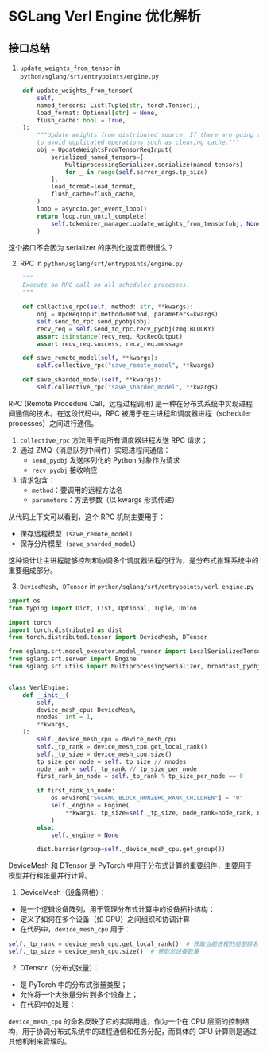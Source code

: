 # SGLang Verl Engine 优化解析

## 接口总结

1. `update_weights_from_tensor` in `python/sglang/srt/entrypoints/engine.py`

```python
    def update_weights_from_tensor(
        self,
        named_tensors: List[Tuple[str, torch.Tensor]],
        load_format: Optional[str] = None,
        flush_cache: bool = True,
    ):
        """Update weights from distributed source. If there are going to be more updates, set `flush_cache` to be true
        to avoid duplicated operations such as clearing cache."""
        obj = UpdateWeightsFromTensorReqInput(
            serialized_named_tensors=[
                MultiprocessingSerializer.serialize(named_tensors)
                for _ in range(self.server_args.tp_size)
            ],
            load_format=load_format,
            flush_cache=flush_cache,
        )
        loop = asyncio.get_event_loop()
        return loop.run_until_complete(
            self.tokenizer_manager.update_weights_from_tensor(obj, None)
        )
```

这个接口不会因为 serializer 的序列化速度而很慢么？

2. RPC in `python/sglang/srt/entrypoints/engine.py`

```python
    """
    Execute an RPC call on all scheduler processes.
    """

    def collective_rpc(self, method: str, **kwargs):
        obj = RpcReqInput(method=method, parameters=kwargs)
        self.send_to_rpc.send_pyobj(obj)
        recv_req = self.send_to_rpc.recv_pyobj(zmq.BLOCKY)
        assert isinstance(recv_req, RpcReqOutput)
        assert recv_req.success, recv_req.message

    def save_remote_model(self, **kwargs):
        self.collective_rpc("save_remote_model", **kwargs)

    def save_sharded_model(self, **kwargs):
        self.collective_rpc("save_sharded_model", **kwargs)
```

RPC (Remote Procedure Call，远程过程调用) 是一种在分布式系统中实现进程间通信的技术。在这段代码中，RPC 被用于在主进程和调度器进程（scheduler processes）之间进行通信。

1. `collective_rpc` 方法用于向所有调度器进程发送 RPC 请求；
2. 通过 ZMQ（消息队列中间件）实现进程间通信：
   - `send_pyobj` 发送序列化的 Python 对象作为请求
   - `recv_pyobj` 接收响应
3. 请求包含：
   - `method`：要调用的远程方法名
   - `parameters`：方法参数（以 kwargs 形式传递）

从代码上下文可以看到，这个 RPC 机制主要用于：
- 保存远程模型（`save_remote_model`）
- 保存分片模型（`save_sharded_model`）

这种设计让主进程能够控制和协调多个调度器进程的行为，是分布式推理系统中的重要组成部分。

3. `DeviceMesh, DTensor` in `python/sglang/srt/entrypoints/verl_engine.py`

```python
import os
from typing import Dict, List, Optional, Tuple, Union

import torch
import torch.distributed as dist
from torch.distributed.tensor import DeviceMesh, DTensor

from sglang.srt.model_executor.model_runner import LocalSerializedTensor
from sglang.srt.server import Engine
from sglang.srt.utils import MultiprocessingSerializer, broadcast_pyobj


class VerlEngine:
    def __init__(
        self,
        device_mesh_cpu: DeviceMesh,
        nnodes: int = 1,
        **kwargs,
    ):
        self._device_mesh_cpu = device_mesh_cpu
        self._tp_rank = device_mesh_cpu.get_local_rank()
        self._tp_size = device_mesh_cpu.size()
        tp_size_per_node = self._tp_size // nnodes
        node_rank = self._tp_rank // tp_size_per_node
        first_rank_in_node = self._tp_rank % tp_size_per_node == 0

        if first_rank_in_node:
            os.environ["SGLANG_BLOCK_NONZERO_RANK_CHILDREN"] = "0"
            self._engine = Engine(
                **kwargs, tp_size=self._tp_size, node_rank=node_rank, nnodes=nnodes
            )
        else:
            self._engine = None

        dist.barrier(group=self._device_mesh_cpu.get_group())
```

DeviceMesh 和 DTensor 是 PyTorch 中用于分布式计算的重要组件，主要用于模型并行和张量并行计算。

1. DeviceMesh（设备网格）：
- 是一个逻辑设备阵列，用于管理分布式计算中的设备拓扑结构；
- 定义了如何在多个设备（如 GPU）之间组织和协调计算
- 在代码中，`device_mesh_cpu` 用于：

```python
self._tp_rank = device_mesh_cpu.get_local_rank()  # 获取当前进程的局部排名
self._tp_size = device_mesh_cpu.size()  # 获取总设备数量
```

2. DTensor（分布式张量）：
- 是 PyTorch 中的分布式张量类型；
- 允许将一个大张量分片到多个设备上；
- 在代码中的处理：

`device_mesh_cpu` 的命名反映了它的实际用途，作为一个在 CPU 层面的控制结构，用于协调分布式系统中的进程通信和任务分配，而具体的 GPU 计算则是通过其他机制来管理的。
